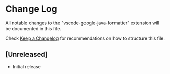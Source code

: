 # Change Log

All notable changes to the "vscode-google-java-formatter" extension will be documented in this file.

Check [Keep a Changelog](http://keepachangelog.com/) for recommendations on how to structure this file.

## [Unreleased]

- Initial release